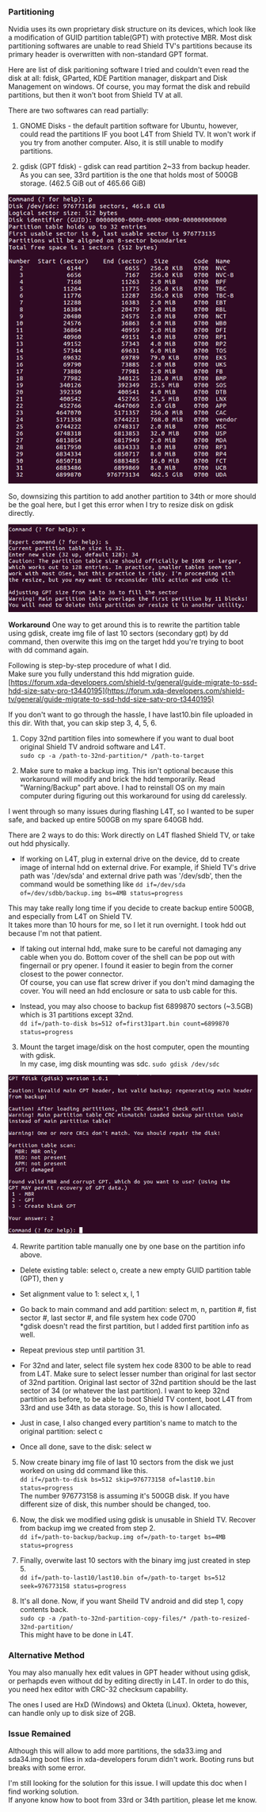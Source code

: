 ### Partitioning
Nvidia uses its own proprietary disk structure on its devices, which look like a modification of GUID partition table(GPT) with protective MBR. Most disk partitioning softwares are unable to read Shield TV's partitions because its primary header is overwritten with non-standard GPT format.

Here are list of disk paritioning software I tried and couldn't even read the disk at all: fdisk, GParted, KDE Partition manager, diskpart and Disk Management on windows. Of course, you may format the disk and rebuild partitions, but then it won't boot from Shield TV at all.

There are two softwares can read partially:

1. GNOME Disks - the default partition software for Ubuntu, however, could read the partitions IF you boot L4T from Shield TV. It won't work if you try from another computer. Also, it is still unable to modify partitions.

2. gdisk (GPT fdisk) - gdisk can read partition 2~33 from backup header. As you can see, 33rd partition is the one that holds most of 500GB storage. (462.5 GiB out of 465.66 GiB)

![table](https://github.com/na6an/ShieldTV/blob/master/images/print%20table.png)

So, downsizing this partition to add another partition to 34th or more should be the goal here, but I get this error when I try to resize disk on gdisk directly.

![error](https://github.com/na6an/ShieldTV/blob/master/images/sector%20overlap%20error.png)


**Workaround**
One way to get around this is to rewrite the partition table using gdisk, create img file of last 10 sectors (secondary gpt) by dd command, then overwite this img on the target hdd you're trying to boot with dd command again.

Following is step-by-step procedure of what I did.  
Make sure you fully understand this hdd migration guide.  
[https://forum.xda-developers.com/shield-tv/general/guide-migrate-to-ssd-hdd-size-satv-pro-t3440195](https://forum.xda-developers.com/shield-tv/general/guide-migrate-to-ssd-hdd-size-satv-pro-t3440195)

If you don't want to go through the hassle, I have last10.bin file uploaded in this dir. With that, you can skip step 3, 4, 5, 6.

1. Copy 32nd partition files into somewhere if you want to dual boot original Shield TV android software and L4T.  
`sudo cp -a /path-to-32nd-partition/* /path-to-target`

2. Make sure to make a backup img. This isn't optional because this workaround will modify and brick the hdd temporarily. Read "Warning/Backup" part above. I had to reinstall OS on my main computer during figuring out this workaround for using dd carelessly.

I went through so many issues during flashing L4T, so I wanted to be super safe, and backed up entire 500GB on my spare 640GB hdd.

There are 2 ways to do this:
Work directly on L4T flashed Shield TV, or take out hdd physically.

 - If working on L4T, plug in external drive on the device,
dd to create image of internal hdd on external drive. For example, if Shield TV's drive path was '/dev/sda' and external drive path was '/dev/sdb', then the command would be something like `dd if=/dev/sda of=/dev/sdbb/backup.img bs=4MB status=progress`

This may take really long time if you decide to create backup entire 500GB, and especially from L4T on Shield TV.  
It takes more than 10 hours for me, so I let it run overnight. I took hdd out because I'm not that patient.

- If taking out internal hdd, make sure to be careful not damaging any cable when you do. Bottom cover of the shell can be pop out with fingernail or pry opener. I found it easier to begin from the corner closest to the power connector.  
Of course, you can use flat screw driver if you don't mind damaging the cover. You will need an hdd enclosure or sata to usb cable for this.

- Instead, you may also choose to backup fist 6899870 sectors (~3.5GB) which is 31 partitions except 32nd.  
`dd if=/path-to-disk bs=512 of=first31part.bin count=6899870 status=progress`

3. Mount the target image/disk on the host computer, open the mounting with gdisk.  
In my case, img disk mounting was sdc. `sudo gdisk /dev/sdc`

![gdisk](https://github.com/na6an/ShieldTV/blob/master/images/gdisk.png)

4. Rewrite partition table manually one by one base on the partition info above.  

 - Delete existing table: select o, create a new empty GUID partition table (GPT), then y
 - Set alignment value to 1: select x, l, 1
 - Go back to main command and add partition: select m, n, partition #, fist sector #, last sector #, and file system hex code 0700  
*gdisk doesn't read the first partition, but I added first partition info as well.
 - Repeat previous step until partition 31.
 - For 32nd and later, select file system hex code 8300 to be able to read from L4T. Make sure to select lesser number than original for last sector of 32nd partition. Original last sector of 32nd partition should be the last sector of 34 (or whatever the last partition). I want to keep 32nd partition as before, to be able to boot Shield TV content, boot L4T from 33rd and use 34th as data storage. So, this is how I allocated.

 - Just in case, I also changed every partition's name to match to the original partition: select c
 - Once all done, save to the disk: select w

5. Now create binary img file of last 10 sectors from the disk we just worked on using dd command like this.  
`dd if=/path-to-disk bs=512 skip=976773158 of=last10.bin status=progress`  
The number 976773158 is assuming it's 500GB disk. If you have different size of disk, this number should be changed, too. 

6. Now, the disk we modified using gdisk is unusable in Shield TV. Recover from backup img we created from step 2.  
`dd if=/path-to-backup/backup.img of=/path-to-target bs=4MB status=progress`

7. Finally, overwite last 10 sectors with the binary img just created in step 5.  
`dd if=/path-to-last10/last10.bin of=/path-to-target bs=512 seek=976773158 status=progress`

8. It's all done. Now, if you want Sheild TV android and did step 1, copy contents back.  
`sudo cp -a /path-to-32nd-partition-copy-files/* /path-to-resized-32nd-partition/`  
This might have to be done in L4T.

### Alternative Method
You may also manually hex edit values in GPT header without using gdisk, or perhapds even without dd by editing directly in L4T. In order to do this, you need hex editor with CRC-32 checksum capability. 

The ones I used are HxD (Windows) and Okteta (Linux). Okteta, however, can handle only up to disk size of 2GB.

### Issue Remained
Although this will allow to add more partitions, the sda33.img and sda34.img boot files in xda-developers forum didn't work. Booting runs but breaks with some error.  

I'm still looking for the solution for this issue. I will update this doc when I find working solution.  
If anyone know how to boot from 33rd or 34th partition, please let me know.
